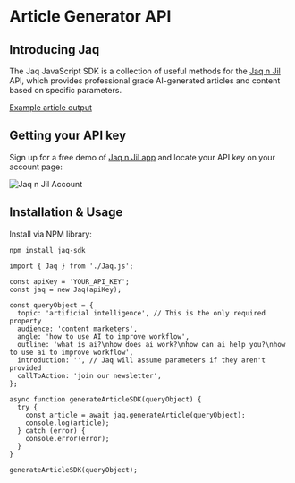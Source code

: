 # Article Generator API

## Introducing Jaq
The Jaq JavaScript SDK is a collection of useful methods for the [Jaq n Jil](https://jaqnjil.com/) API, which provides professional grade AI-generated articles and content based on specific parameters. 

[Example article output](https://docs.google.com/document/d/1POjt2QoDBVuVZJqCIxjAnjVMYU3SOk3u0AfVd03W7U8/edit?usp=sharing)

## Getting your API key
Sign up for a free demo of [Jaq n Jil app](https://alpha.jaqnjil.com/) and locate your API key on your account page:

![Jaq n Jil Account](https://3056607630-files.gitbook.io/~/files/v0/b/gitbook-x-prod.appspot.com/o/spaces%2FRKSU53pkDVshlFgdOIW8%2Fuploads%2FWIbRVoducdB5wo3IF09b%2Fimage.png?alt=media&token=8abeeda2-5f38-4c2d-a371-80174eb7d8ef)

## Installation & Usage

Install via NPM library:

```
npm install jaq-sdk
```

```
import { Jaq } from './Jaq.js';

const apiKey = 'YOUR_API_KEY';
const jaq = new Jaq(apiKey);

const queryObject = {
  topic: 'artificial intelligence', // This is the only required property
  audience: 'content marketers',
  angle: 'how to use AI to improve workflow',
  outline: 'what is ai?\nhow does ai work?\nhow can ai help you?\nhow to use ai to improve workflow',
  introduction: '', // Jaq will assume parameters if they aren't provided
  callToAction: 'join our newsletter',
};

async function generateArticleSDK(queryObject) {
  try {
    const article = await jaq.generateArticle(queryObject);
    console.log(article);
  } catch (error) {
    console.error(error);
  }
}

generateArticleSDK(queryObject);
```
